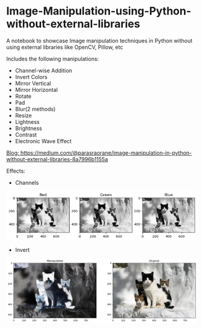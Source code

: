 # Image-Manipulation-using-Python-without-external-libraries
A notebook to showcase Image manipulation techniques in Python without using external libraries like OpenCV, Pillow, etc

Includes the following manipulations:
- Channel-wise Addition
- Invert Colors
- Mirror Vertical
- Mirror Horizontal
- Rotate
- Pad
- Blur(2 methods)
- Resize
- Lightness
- Brightness
- Contrast
- Electronic Wave Effect

<ins>Blog: https://medium.com/@parasraorane/image-manipulation-in-python-without-external-libraries-8a7996b1155a</ins>

Effects:
- Channels

![alt text](https://github.com/parasraorane/Image-Manipulation-using-Python-without-external-libraries/blob/main/images/channels.png?raw=true)
- Invert

![alt text](https://github.com/parasraorane/Image-Manipulation-using-Python-without-external-libraries/blob/main/images/invert.png?raw=true)
